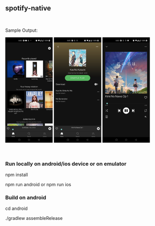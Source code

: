 ## spotify-native

<br />

Sample Output:

<p float="left">
<img src="./screenshot/image1.jpg" width="150">
<img src="./screenshot/image2.jpg" width="150">
<img src="./screenshot/image3.jpg" width="150">
</p>
<br />

### Run locally on android/ios device or on emulator

npm install

npm run android or npm run ios

### Build on android

cd android

./gradlew assembleRelease
